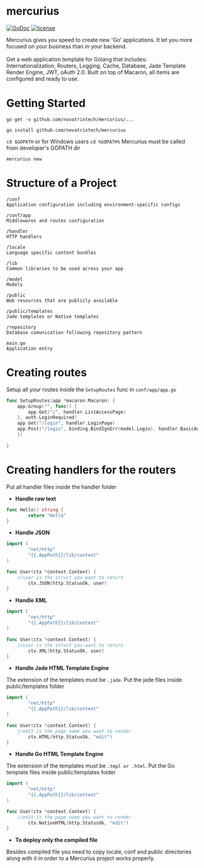 # mercurius
[![GoDoc](https://godoc.org/github.com/novatrixtech/mercurius?status.svg)](https://godoc.org/github.com/novatrixtech/mercurius)
[![license](https://img.shields.io/badge/license-Apache%20License%202.0-blue.svg?style=flat)](http://www.apache.org/licenses/LICENSE-2.0)

Mercurius gives you speed to create new 'Go' applications. It let you more focused on your business than in your backend.
<br/><br/>
Get a web application template for Golang that includes: Internationalization, Routers, Logging, Cache, Database, Jade Template Render Engine, JWT, oAuth 2.0. Built on top of Macaron, all items are configured and ready to use.

# Getting Started

```go get -v github.com/novatrixtech/mercurius/...```

```go install github.com/novatrixtech/mercurius```

```cd $GOPATH``` or for Windows users ```cd %GOPATH%``` Mercurius must be called from developer's GOPATH dir

```mercurius new```

# Structure of a Project
```
/conf 
Application configuration including environment-specific configs

/conf/app
Middlewares and routes configuration

/handler
HTTP handlers

/locale
Language specific content bundles

/lib
Common libraries to be used across your app

/model
Models

/public
Web resources that are publicly available

/public/templates
Jade templates or Native templates

/repository
Database comunication following repository pattern

main.go
Application entry
```

# Creating routes
Setup all your routes inside the `SetupRoutes` func in `conf/app/app.go`
```go
func SetupRoutes(app *macaron.Macaron) {
	app.Group("", func() {
		app.Get("/", handler.ListAccessPage)
	}, auth.LoginRequired)
	app.Get("/login", handler.LoginPage)
	app.Post("/login", binding.BindIgnErr(model.Login), handler.BasicAuth)
	})

}
```

# Creating handlers for the routers
Put all handler files inside the handler folder

- **Handle raw text**
```go
func Hello() string {
        return "Hello"
}
```

- **Handle JSON**
```go
import (
        "net/http"
        "{{.AppPath}}/lib/context"
)

func User(ctx *context.Context) {
	//user is the struct you want to return
        ctx.JSON(http.StatusOk, user)
}
```

- **Handle XML**
```go
import (
        "net/http"
        "{{.AppPath}}/lib/context"
)

func User(ctx *context.Context) {
	//user is the struct you want to return
        ctx.XML(http.StatusOk, user)
}
```

- **Handle Jade HTML Template Engine**

The extension of the templates must be `.jade`. Put the jade files inside public/templates folder
```go
import (
        "net/http"
        "{{.AppPath}}/lib/context"
)

func User(ctx *context.Context) {
	//edit is the page name you want to render
        ctx.HTML(http.StatusOk, "edit")
}
```

- **Handle Go HTML Template Engine**

The extension of the templates must be `.tmpl or .html`. Put the Go template files inside public/templates folder
```go
import (
        "net/http"
        "{{.AppPath}}/lib/context"
)

func User(ctx *context.Context) {
	//edit is the page name you want to render
        ctx.NativeHTML(http.StatusOk, "edit")
}
```

- **To deploy only the compiled file**

Besides compiled file you need to copy locale, conf and public directories along with it in order to a Mercurius project works properly.